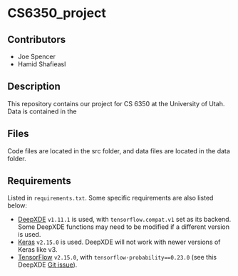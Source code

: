 # CS6350_project

## Contributors
- Joe Spencer
- Hamid Shafieasl

## Description
This repository contains our project for CS 6350 at the University of Utah. Data is contained in the

## Files
Code files are located in the src folder, and data files are located in the data folder.

## Requirements
Listed in `requirements.txt`. Some specific requirements are also listed below:
- [DeepXDE](https://github.com/lululxvi/deepxde) `v1.11.1` is used, with `tensorflow.compat.v1` set as its backend. Some DeepXDE functions may need to be modified if a different version is used.
- [Keras](https://keras.io/) `v2.15.0` is used. DeepXDE will not work with newer versions of Keras like v3.
- [TensorFlow](https://www.tensorflow.org/) `v2.15.0`, with `tensorflow-probability==0.23.0` (see this DeepXDE [Git issue](https://github.com/lululxvi/deepxde/issues/1682)).
